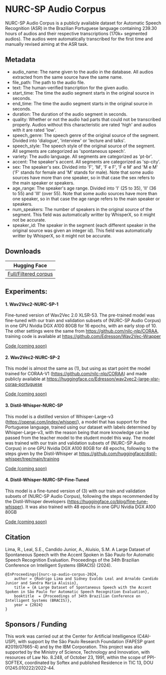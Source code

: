 # NURC-SP Audio Corpus

NURC-SP Audio Corpus is a publicly available dataset for Automatic Speech Recognition (ASR) in the Brazilian Portuguese language containing 239.30 hours of audios and their respective transcriptions (170k+ segmented audios). The audios were automatically transcribed for the first time and manually revised aiming at the ASR task. 

## Metadata

- audio_name: The name given to the audio in the database. All audios extracted from the same source have the same name.
- file_path: The path to the audio file.
- text: The human-verified trancription for the given audio.
- start_time: The time the audio segment starts in the original source in seconds.
- end_time: The time the audio segment starts in the original source in seconds.
- duration: The duration of the audio segment in seconds.
- quality: Whether or not the audio had parts that could not be transcribed properly. Audios without this characteristic are rated 'high' and audios with it are rated 'low'.
- speech_genre: The speech genre of the original source of the segment. Divided into 'dialogue', 'interview' or 'lecture and talks'.
- speech_style: The speech style of the original source of the segment. All segments are categorized as 'spontaneous speech'.
- variety: The audio language. All segments are categorized as 'pt-br'.
- accent: The speaker's accent. All segments are categorized as 'sp-city'. 
- sex: The speaker's sex. Divided into 'F', 'M', 'F e F', 'F e M' and 'M e M' ('F' stands for female and 'M' stands for male). Note that some audio sources have more than one speaker, so in that case the sex refers to the main speaker or speakers.
- age_range: The speaker's age range. Divided into 'I' (25 to 35), 'II' (36 to 55) and 'III' (over 55). Note that some audio sources have more than one speaker, so in that case the age range refers to the main speaker or speakers.
- num_speakers: The number of speakers in the original source of the segment. This field was automatically writter by WhisperX, so it might not be accurate.
- speaker_id: The speaker in the segment (each different speaker in the original source was given an integer id). This field was automatically writter by WhisperX, so it might not be accurate.

## Downloads
| Hugging Face |
| ------------ |
| [Full/Filtered corpus](https://huggingface.co/datasets/nilc-nlp/CORAA-NURC-SP-Audio-Corpus) |

## Experiments:

#### 1. Wav2Vec2-NURC-SP-1

Fine-tuned version of Wav2Vec 2.0 XLSR-53. The pre-trained model was fine-tuned with our train and validation subsets of (NURC-SP Audio Corpus)  in one GPU Nvidia DGX A100 80GB for 16 epochs, with an early stop of 10. The other settings were the same from https://github.com/nilc-nlp/CORAA, training code is available at https://github.com/Edresson/Wav2Vec-Wrapper

[Code (coming soon)]()

#### 2. Wav2Vec2-NURC-SP-2

This model is almost the same as (1), but using as start point the model trained for CORAA-V1 (https://github.com/nilc-nlp/CORAA) and made publicly available at https://huggingface.co/Edresson/wav2vec2-large-xlsr-coraa-portuguese

[Code (coming soon)]()

#### 3. Distil-Whisper-NURC-SP

This model is a distilled version of Whisper-Large-v3 (https://openai.com/index/whisper/), a model that has support for the Portuguese language, trained using our dataset with labels determined by Whisper-Large-v3, with the reason being that more knowledge can be passed from the teacher model to the student model this way. The model was trained with our train and validation subsets of (NURC-SP Audio Corpus) in one GPU Nvidia DGX A100 80GB for 48 epochs, following to the steps given by the Distil-Whisper at https://github.com/huggingface/distil-whisper/tree/main/training

[Code (coming soon)](https://github.com/RodrigoLimaRFL/Distil-Whisper-NURC-SP-Docker)

#### 4. Distil-Whisper-NURC-SP-Fine-Tuned

This model is a fine-tuned version of (3) with our train and validation subsets of (NURC-SP Audio Corpus), following the steps recommended by the Distil-Whisper developers (https://huggingface.co/blog/fine-tune-whisper). It was also trained with 48 epochs in one GPU Nvidia DGX A100 80GB 

[Code (coming soon)](https://github.com/RodrigoLimaRFL/Distil-Whisper-NURC-SP-Docker)

## Citation
Lima, R., Leal, S.E., Candido Junior, A., Aluísio, S.M. A Large Dataset of Spontaneous Speech with the Accent Spoken in São Paulo for Automatic Speech Recognition Evaluation. Proceedings of the 34th Brazilian Conference on Intelligent Systems (BRACIS) (2024).

````
@InProceedings{{nurc-sp-audio-corpus-2024,
    author = {Rodrigo Lima and Sidney Evaldo Leal and Arnaldo Candido Junior and Sandra Maria Aluisio},
    title = {A Large Dataset of Spontaneous Speech with the Accent Spoken in São Paulo for Automatic Speech Recognition Evaluation},
    booktitle  = {Proceedings of 34th Brazilian Conference on Intelligent Systems (BRACIS)},
    year = {2024}
}
````

## Sponsors / Funding

This work was carried out at the Center for Artificial Intelligence (C4AI-USP), with support by the São Paulo Research Foundation (FAPESP grant \#2019/07665-4) and by the IBM Corporation.  This project was also supported by the Ministry of Science, Technology and Innovation, with resources of Law No. 8.248, of October 23, 1991, within the scope of PPI-SOFTEX, coordinated by Softex and published Residence in TIC 13, DOU 01245.010222/2022-44.
